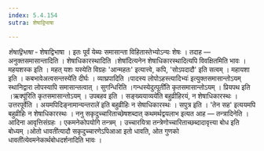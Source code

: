 ```yaml
---
index: 5.4.154
sutra: शेषाद्विभाषा

---
```

_शेषाद्विभाषा_ - शेषाद्विभाषा । इतः पूर्वं येब्यः समासान्ता विहितास्तेभ्योऽन्यः शेषः । तदाह — अनुक्तसमासान्तादिति । शेषाधिकारस्थादिति ।शेषा॑दित्यनेन शेषाधिकारस्थादित्यपि विवक्षितमिति भावः । महयशस्क इति । महत् यशः यस्येति विग्रहः 'आन्महतः' इत्यात्त्वे, कपि, 'सोऽपदादौ' इति सत्वम् । महायशा इति । कबभावेअत्वसन्तस्ये॑ति दीर्घः । व्याघ्रपादिति ।पादस्य लोपोऽहस्त्यादिभ्यः॑ इत्युक्तसमासान्तोऽयम् स्थानिद्वारा लोपस्यापि समासान्तत्वात् । सुगन्धिरिति ।गन्धस्येदुत्पूती॑ति कृतसमासान्तोऽयम् । प्रियपथ इति ।ऋक्पू॑रिति कृतसमासान्तोऽयम् । उपबहव इति । सङ्ख्ययाव्यये॑ति बहुव्रीहिरयं, न शेषाधिकारस्थः । उत्तरपूर्वेति । अयमपिदिङ्नामान्यन्तराले॑ इति बहुव्रीहिः न सेषाधिकारस्थः । सपुत्र इति । 'तेन सह' इत्ययमपि बहुव्रीहिः न शेषाधिकारस्थः । ननु सकृदुच्चारिताच्छेषशब्दात् कथमर्थद्वयलाभ इत्यत आह — तन्त्रादिनेति । आदिना आवृत्तिसंग्रहः । एकमनेकोपयोगि तन्त्रम् । उच्चारयित्रा तन्त्रेणोच्चारिताच्छब्दादावृत्त्या बोध इति बोध्यम् ।ओतो धावती॑त्यादौ सकृदुच्चारणेऽपिआआ इतो धावति, ओत गुणको धावती॑त्येवमनेकार्थबोधदर्शनादिति भावः । 